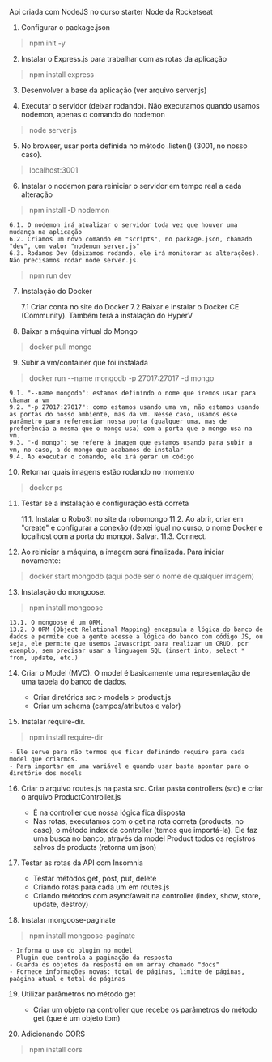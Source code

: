 Api criada com NodeJS no curso starter Node da Rocketseat

1. Configurar o package.json
> npm init -y

2. Instalar o Express.js para trabalhar com as rotas da aplicação
> npm install express

3. Desenvolver a base da aplicação (ver arquivo server.js)

4. Executar o servidor (deixar rodando). Não executamos quando usamos nodemon, apenas o comando do nodemon
> node server.js

5. No browser, usar porta definida no método .listen() (3001, no nosso caso).
> localhost:3001

6. Instalar o nodemon para reiniciar o servidor em tempo real a cada alteração
> npm install -D nodemon
    
    6.1. O nodemon irá atualizar o servidor toda vez que houver uma mudança na aplicação
    6.2. Criamos um novo comando em "scripts", no package.json, chamado "dev", com valor "nodemon server.js"
    6.3. Rodamos Dev (deixamos rodando, ele irá monitorar as alterações). Não precisamos rodar node server.js.
> npm run dev

7. Instalação do Docker

    7.1 Criar conta no site do Docker
    7.2 Baixar e instalar o Docker CE (Community). Também terá a instalação do HyperV

8. Baixar a máquina virtual do Mongo
> docker pull mongo

9. Subir a vm/container que foi instalada
> docker run --name mongodb -p 27017:27017 -d mongo

    9.1. "--name mongodb": estamos definindo o nome que iremos usar para chamar a vm
    9.2. "-p 27017:27017": como estamos usando uma vm, não estamos usando as portas do nosso ambiente, mas da vm. Nesse caso, usamos esse parâmetro para referenciar nossa porta (qualquer uma, mas de preferência a mesma que o mongo usa) com a porta que o mongo usa na vm. 
    9.3. "-d mongo": se refere à imagem que estamos usando para subir a vm, no caso, a do mongo que acabamos de instalar
    9.4. Ao executar o comando, ele irá gerar um código

10. Retornar quais imagens estão rodando no momento
> docker ps

11. Testar se a instalação e configuração está correta

    11.1. Instalar o Robo3t no site da robomongo
    11.2. Ao abrir, criar em "create" e configurar a conexão (deixei igual no curso, o nome Docker e localhost com a porta do mongo). Salvar.
    11.3. Connect.

12. Ao reiniciar a máquina, a imagem será finalizada. Para iniciar novamente: 
> docker start mongodb (aqui pode ser o nome de qualquer imagem)

13. Instalação do mongoose. 
> npm install mongoose

    13.1. O mongoose é um ORM.
    13.2. O ORM (Object Relational Mapping) encapsula a lógica do banco de dados e permite que a gente acesse a lógica do banco com código JS, ou seja, ele permite que usemos Javascript para realizar um CRUD, por exemplo, sem precisar usar a linguagem SQL (insert into, select * from, update, etc.)

14. Criar o Model (MVC). O model é basicamente uma representação de uma tabela do banco de dados.

    - Criar diretórios src > models > product.js
    - Criar um schema (campos/atributos e valor)

15. Instalar require-dir.
> npm install require-dir

    - Ele serve para não termos que ficar definindo require para cada model que criarmos.
    - Para importar em uma variável e quando usar basta apontar para o diretório dos models

16. Criar o arquivo routes.js na pasta src. Criar pasta controllers (src) e criar o arquivo ProductController.js

    - É na controller que nossa lógica fica disposta
    - Nas rotas, executamos com o get na rota correta (products, no caso), o método index da controller (temos que importá-la). Ele faz uma busca no banco, através da model Product todos os registros salvos de products (retorna um json)

17. Testar as rotas da API com Insomnia
    - Testar métodos get, post, put, delete
    - Criando rotas para cada um em routes.js
    - Criando métodos com async/await na controller (index, show, store, update, destroy)

18. Instalar mongoose-paginate
> npm install mongoose-paginate

    - Informa o uso do plugin no model
    - Plugin que controla a paginação da resposta
    - Guarda os objetos da resposta em um array chamado "docs"
    - Fornece informações novas: total de páginas, limite de páginas, paágina atual e total de páginas

19. Utilizar parâmetros no método get

    - Criar um objeto na controller que recebe os parâmetros do método get (que é um objeto tbm)

20. Adicionando CORS
> npm install cors